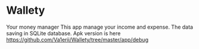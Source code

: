 # Wallety
Your money manager
This app manage your income and expense. The data saving in SQLite database.
Apk version is here https://github.com/Va1erii/Wallety/tree/master/app/debug
